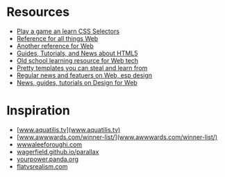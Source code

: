 Resources
=========
- [Play a game an learn CSS Selectors](flukeout.github.io)
- [Reference for all things Web](developer.mozilla.org)
- [Another reference for Web](www.webplatform.org)
- [Guides, Tutorials, and News about HTML5](www.html5rocks.com)
- [Old school learning resource for Web tech](www.w3schools.com)
- [Pretty templates you can steal and learn from](www.html5up.com)
- [Regular news and featuers on Web, esp design](tympanus.net/codrops)
- [News, guides, tutorials on Design for Web](smashingmagazine)

Inspiration
===========
- [www.aquatilis.tv](www.aquatilis.tv)
- [www.awwwards.com/winner-list/](www.awwwards.com/winner-list/)
- [wwwaleeforoughi.com](wwwaleeforoughi.com)
- [wagerfield.github.io/parallax](wagerfield.github.io/parallax)
- [yourpower.panda.org](yourpower.panda.org)
- [flatvsrealism.com](flatvsrealism.com)
